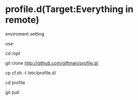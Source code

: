 profile.d(Target:Everything in remote)
=========

enviroment setting

use:

cd /opt

git clone http://github.com/giftman/profile.d/

cp cf.sh -l /etc/profile.d/

cd profile

git pull
